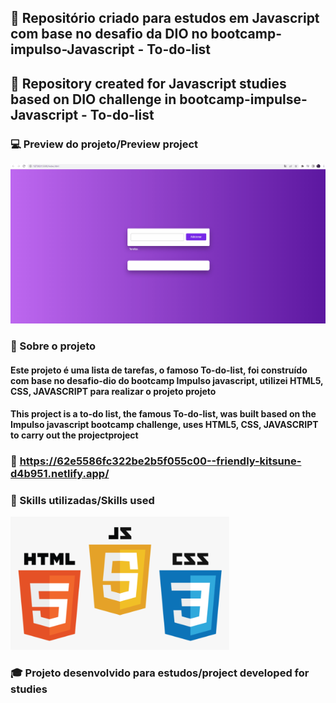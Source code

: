 ## :blue_book:  Repositório criado para estudos em Javascript com base no desafio da DIO no bootcamp- impulso-Javascript - To-do-list
## :blue_book:   Repository created for Javascript studies based on DIO challenge in bootcamp-impulse-Javascript - To-do-list
### :computer: **Preview do projeto/Preview project** 
<div> 
    <img src="./assets/img/to-do-list.gif">
</div>

### :red_circle: Sobre o projeto 
#### Este projeto é uma lista de tarefas, o famoso To-do-list, foi construído com base no desafio-dio do bootcamp Impulso javascript, utilizei HTML5, CSS, JAVASCRIPT para realizar o projeto **projeto**

#### This project is a to-do list, the famous To-do-list, was built based on the Impulso javascript bootcamp challenge, uses HTML5, CSS, JAVASCRIPT to carry out the project**project**

### :link: https://62e5586fc322be2b5f055c00--friendly-kitsune-d4b951.netlify.app/

### :hammer: Skills utilizadas/Skills used  
<div> 
    <img src="./assets/img/tech-icon.png" width="350px">
</div>

### :mortar_board: Projeto desenvolvido para estudos/project developed for studies 